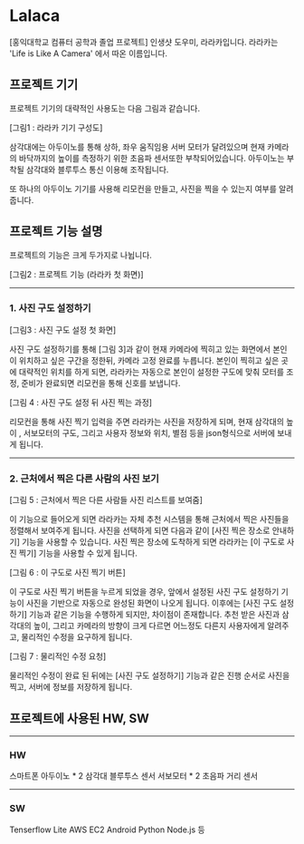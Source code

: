 # Lalaca
[홍익대학교 컴퓨터 공학과 졸업 프로젝트] 인생샷 도우미, 라라카입니다.
라라카는 'Life is Like A Camera' 에서 따온 이름입니다.






## 프로젝트 기기

프로젝트 기기의 대략적인 사용도는 다음 그림과 같습니다.

[그림1 : 라라카 기기 구성도]

삼각대에는 아두이노를 통해 상하, 좌우 움직임용 서버 모터가 달려있으며 현재 카메라의 바닥까지의 높이를 측정하기 위한 초음파 센서또한 부착되어있습니다.
아두이노는 부착될 삼각대와 블루투스 통신 이용해 조작됩니다.

또 하나의 아두이노 기기를 사용해 리모컨을 만들고, 사진을 찍을 수 있는지 여부를 알려줍니다.






## 프로젝트 기능 설명

프로젝트의 기능은 크게 두가지로 나뉩니다.


[그림2 : 프로젝트 기능 (라라카 첫 화면)]




------------
### 1. 사진 구도 설정하기

[그림3 : 사진 구도 설정 첫 화면]

사진 구도 설정하기를 통해 [그림 3]과 같이 현재 카메라에 찍히고 있는 화면에서 본인이 위치하고 싶은 구간을 정한뒤, 카메라 고정 완료를 누릅니다.
본인이 찍히고 싶은 곳에 대략적인 위치를 하게 되면, 라라카는 자동으로 본인이 설정한 구도에 맞춰 모터를 조정, 준비가 완료되면 리모컨을 통해 신호를 보냅니다.

[그림 4 : 사진 구도 설정 뒤 사진 찍는 과정]


리모컨을 통해 사진 찍기 입력을 주면 라라카는 사진을 저장하게 되며,
현재 삼각대의 높이 , 서보모터의 구도, 그리고 사용자 정보와 위치, 별점 등을 json형식으로 서버에 보내게 됩니다.





------------
### 2. 근처에서 찍은 다른 사람의 사진 보기

[그림 5 : 근처에서 찍은 다른 사람들 사진 리스트를 보여줌]

이 기능으로 들어오게 되면 라라카는 자체 추천 시스템을 통해 근처에서 찍은 사진들을 정렬해서 보여주게 됩니다.
사진을 선택하게 되면 다음과 같이 [사진 찍은 장소로 안내하기] 기능을 사용할 수 있습니다.
사진 찍은 장소에 도착하게 되면 라라카는 [이 구도로 사진 찍기] 기능을 사용할 수 있게 됩니다.

[그림 6 : 이 구도로 사진 찍기 버튼]


이 구도로 사진 찍기 버튼을 누르게 되었을 경우, 앞에서 설정된 사진 구도 설정하기 기능이 사진을 기반으로 자동으로 완성된 화면이 나오게 됩니다.
이후에는 [사진 구도 설정하기] 기능과 같은 기능을 수행하게 되지만, 차이점이 존재합니다.
추천 받은 사진과 삼각대의 높이, 그리고 카메라의 방향이 크게 다르면 어느정도 다른지 사용자에게 알려주고, 물리적인 수정을 요구하게 됩니다.


[그림 7 : 물리적인 수정 요청]

물리적인 수정이 완료 된 뒤에는 [사진 구도 설정하기] 기능과 같은 진행 순서로 사진을 찍고, 서버에 정보를 저장하게 됩니다.


## 프로젝트에 사용된 HW, SW

------------
### HW

스마트폰 
아두이노 * 2
삼각대
블루투스 센서
서보모터 * 2
초음파 거리 센서


------------
### SW

Tenserflow Lite
AWS EC2
Android
Python
Node.js
등
